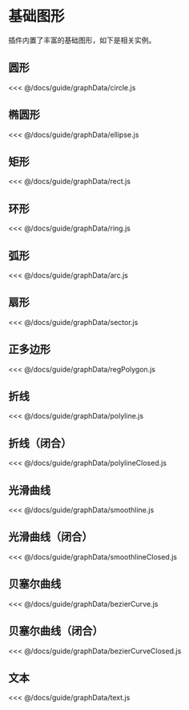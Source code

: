 # 基础图形

插件内置了丰富的基础图形，如下是相关实例。

## 圆形

<demo :config="circle" />

<fold-box>
<<< @/docs/guide/graphData/circle.js
</fold-box>

## 椭圆形

<demo :config="ellipse" />

<fold-box>
<<< @/docs/guide/graphData/ellipse.js
</fold-box>

## 矩形

<demo :config="rect" />

<fold-box>
<<< @/docs/guide/graphData/rect.js
</fold-box>

## 环形

<demo :config="ring" />

<fold-box>
<<< @/docs/guide/graphData/ring.js
</fold-box>

## 弧形

<demo :config="arc" />

<fold-box>
<<< @/docs/guide/graphData/arc.js
</fold-box>

## 扇形

<demo :config="sector" />

<fold-box>
<<< @/docs/guide/graphData/sector.js
</fold-box>

## 正多边形

<demo :config="regPolygon" />

<fold-box>
<<< @/docs/guide/graphData/regPolygon.js
</fold-box>

## 折线

<demo :config="polyline" />

<fold-box>
<<< @/docs/guide/graphData/polyline.js
</fold-box>

## 折线（闭合）

<demo :config="polylineClosed" />

<fold-box>
<<< @/docs/guide/graphData/polylineClosed.js
</fold-box>

## 光滑曲线

<demo :config="smoothline" />

<fold-box>
<<< @/docs/guide/graphData/smoothline.js
</fold-box>

## 光滑曲线（闭合）

<demo :config="smoothlineClosed" />

<fold-box>
<<< @/docs/guide/graphData/smoothlineClosed.js
</fold-box>

## 贝塞尔曲线

<demo :config="bezierCurve" />

<fold-box>
<<< @/docs/guide/graphData/bezierCurve.js
</fold-box>

## 贝塞尔曲线（闭合）

<demo :config="bezierCurveClosed" />

<fold-box>
<<< @/docs/guide/graphData/bezierCurveClosed.js
</fold-box>

## 文本

<demo :config="text" />

<fold-box>
<<< @/docs/guide/graphData/text.js
</fold-box>

<script>

import circle from './graphData/circle.js'
import ellipse from './graphData/ellipse.js'
import rect from './graphData/rect.js'
import ring from './graphData/ring.js'
import arc from './graphData/arc.js'
import sector from './graphData/sector.js'
import regPolygon from './graphData/regPolygon.js'
import polyline from './graphData/polyline.js'
import polylineClosed from './graphData/polylineClosed.js'
import smoothline from './graphData/smoothline.js'
import smoothlineClosed from './graphData/smoothlineClosed.js'
import bezierCurve from './graphData/bezierCurve.js'
import bezierCurveClosed from './graphData/bezierCurveClosed.js'
import text from './graphData/text.js'

export default {
  data () {
    return {
      circle,
      ellipse,
      rect,
      ring,
      arc,
      sector,
      regPolygon,
      polyline,
      polylineClosed,
      smoothline,
      smoothlineClosed,
      bezierCurve,
      bezierCurveClosed,
      text
    }
  }
}

</script>